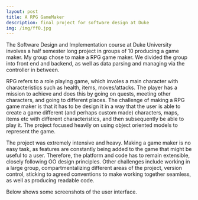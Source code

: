 ```yaml
---
layout: post
title: A RPG GameMaker
description: final project for software design at Duke
img: /img/ff0.jpg
---
```



The Software Design and Implementation course at Duke University involves a half semester long project in groups of 10 producing a game maker. My group chose to make a RPG game maker. We divided the group into front end and backend, as well as data parsing and managing via the controller in between.

RPG refers to a role playing game, which involes a main character with characteristics such as health, items, moves/attacks. The player has a mission to achieve and does this by going on quests, meeting other characters, and going to different places. The challenge of making a RPG game maker is that it has to be design it in a way that the user is able to create a game different (and perhaps custom made) characters, maps, items etc with different characteristics, and then subsequently be able to play it. The project focused heavily on using object oriented models to represent the game.

The project was extremely intensive and heavy. Making a game maker is no easy task, as features are constantly being added to the game that might be useful to a user. Therefore, the platform and code has to remain extensible, closely following OO design principles. Other challenges include working in a large group, compartmentalizing different areas of the project, version control, sticking to agreed conventions to make working together seamless, as well as producing readable code. 

Below shows some screenshots of the user interface. 

<div class="img_row">
	<img class="col three" src="{{ site.baseurl }}/img/ff1.PNG" alt="" title="example image"/>
</div>
<div class="col three caption">

</div>
<div class="img_row">
	<img class="col three" src="{{ site.baseurl }}/img/ff2.PNG" alt="" title="example image"/>
</div>
<div class="col three caption">
</div>

<div class="img_row">
	<img class="col three" src="{{ site.baseurl }}/img/ff3.PNG" alt="" title="example image"/>
</div>
<div class="col three caption">
</div>


<br/><br/><br/>



